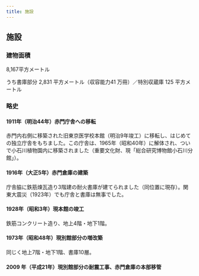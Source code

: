 ```yaml
---
title: 施設
---
```


<h2 class="h03 mt2">施設</h2>

<h3 class="h04 mt2">建物面積</h3>

8,167平方メートル

うち書庫部分 2,831 平方メートル（収容能力41 万冊）／特別収蔵庫 125
      平方メートル

<h3 class="h04 mt2">略史</h3>

<v-img class="mb1" src="/assets/img/about/about_hi_akamon.jpeg" caption="小石川植物園へ移築される前の赤門庁舎"></v-img>

#### 1911年（明治44年）赤門庁舎への移転

赤門内右側に移築された旧東京医学校本館（明治9年竣工）に移転し、はじめての独立庁舎をもちました。この庁舎は、1965年（昭和40年）に解体され、ついで小石川植物園内に移築されました（重要文化財、現「総合研究博物館小石川分館」）。

#### 1916年（大正5年）赤門倉庫の建築

庁舎脇に鉄筋煉瓦造り3階建の耐火書庫が建てられました（同位置に現存）。関東大震災（1923年）でも庁舎と書庫は無事でした。

#### 1928年（昭和3年）現本館の竣工

鉄筋コンクリート造り、地上4階・地下1階。

#### 1973年（昭和48年）現別館部分の増改築

同じく地上7階・地下1階、書庫10層。

#### 2009 年（平成21年）現別館部分の耐震工事、赤門倉庫の本部移管